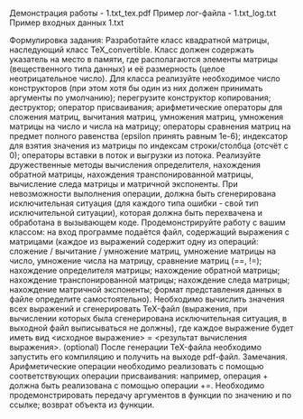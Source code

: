 Демонстрация работы - 1.txt_tex.pdf
Пример лог-файла - 1.txt_log.txt
Пример входных данных 1.txt

Формулировка задания: 
Разработайте класс квадратной матрицы, наследующий класс
TeX_convertible. Класс должен содержать указатель на место в
памяти, где располагаются элементы матрицы (вещественного типа
данных) и её размерность (целое неотрицательное число). Для
класса реализуйте необходимое число конструкторов (при этом хотя
бы один из них должен принимать аргументы по умолчанию);
перегрузите конструктор копирования; деструктор; оператор
присваивания; арифметические операторы для сложения матриц,
вычитания матриц, умножения матриц, умножения матрицы на
число и числа на матрицу; операторы сравнения матриц на предмет
полного равенства (epsilon принять равным 1e-6); индексатор для
взятия значения из матрицы по индексам строки/столбца (отсчёт с
0); операторы вставки в поток и выгрузки из потока. Реализуйте
дружественные методы вычисления определителя, нахождения
обратной матрицы, нахождения транспонированной матрицы,
вычисление следа матрицы и матричной экспоненты. При невозможности
выполнения операции, должна быть сгенерирована исключительная
ситуация (для каждого типа ошибки - свой тип исключительной
ситуации), которая должна быть перехвачена и обработана в
вызывающем коде.
Продемонстрируйте работу с вашим классом: на вход программе
подаётся файл, содержащий выражения с матрицами (каждое из
выражений содержит одну из операций: сложение / вычитание /
умножение матриц, умножение матрицы на число, умножение числа
на матрицу, сравнение матриц (==, !=); нахождение определителя
матрицы; нахождение обратной матрицы; нахождение
транспонированной матрицы; нахождение следа матрицы;
нахождение матричной экспоненты; формат представления данных в
файле определите самостоятельно). Необходимо вычислить
значения всех выражений и сгенерировать TeX-файл (выражения,
при вычислении которых была сгенерирована исключительная
ситуация, в выходной файл выписываться не должны), где каждое
выражение будет иметь вид
<исходное выражение> = <результат вычисления выражения>.
(optional) После генерации TeX-файла необходимо запустить его
компиляцию и получить на выходе pdf-файл.
Замечания. Арифметические операции необходимо
реализовать с помощью соответствующих операции присваивания:
например, операция + должна быть реализована с помощью
операции +=. Необходимо продемонстрировать передачу аргументов
в функции по значению и по ссылке; возврат объекта из функции.

